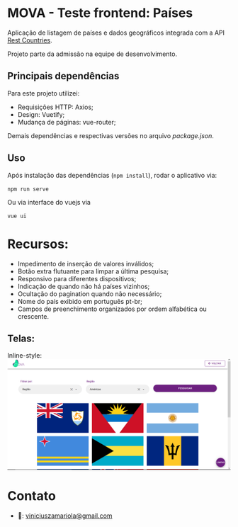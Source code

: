 # MOVA - Teste frontend: Países 

Aplicação de listagem de países e dados geográficos integrada com a API [Rest Countries](https://restcountries.eu/#api-endpoints-code).

Projeto parte da admissão na equipe de desenvolvimento.

## Principais dependências

Para este projeto utilizei:
* Requisições HTTP: Axios;
* Design: Vuetify;
* Mudança de páginas: vue-router;

Demais dependências e respectivas versões no arquivo _package.json_.

## Uso

Após instalação das dependências (```npm install```), rodar o aplicativo via:

```
npm run serve 
```

Ou via interface do vuejs via

```
vue ui 
```

# Recursos:
* Impedimento de inserção de valores inválidos;
* Botão extra flutuante para limpar a última pesquisa;
* Responsivo para diferentes dispositivos;
* Indicação de quando não há países vizinhos;
* Ocultação do pagination quando não necessário;
* Nome do país exibido em português pt-br;
* Campos de preenchimento organizados por ordem alfabética ou crescente.

## Telas:

Inline-style: 
![alt text](https://raw.githubusercontent.com/Zamariolo/Mova-Aplicativo-Paises/main/Prints%20Github/desktop1.png "Desktop1")



# Contato

* 💌: viniciuszamariola@gmail.com 

